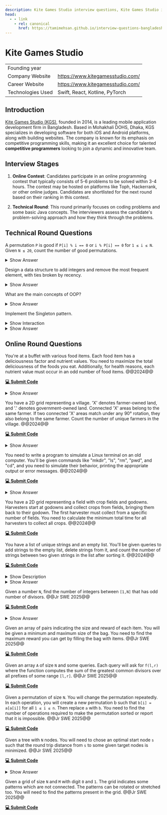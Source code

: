 ```yaml
---
description: Kite Games Studio interview questions, Kite Games Studio interview stages, Kite Games Studio interview details, Kite Games Studio interview question and answers
head:
  - - link
    - rel: canonical
      href: https://tamimehsan.github.io/interview-questions-bangladesh/companies/kite
---
```

# Kite Games Studio

|  | |
| :-| :- |
| Founding year | |
| Company Website | https://www.kitegamesstudio.com/ |
| Career Website | https://www.kitegamesstudio.com/ |
| Technologies Used| Swift, React, Kotline, PyTorch |

## Introduction
[Kite Games Studio (KGS)](https://www.kitegamesstudio.com/), founded in 2014, is a leading mobile application development firm in Bangladesh. Based in Mohakhali DOHS, Dhaka, KGS specializes in developing software for both iOS and Android platforms, along with building websites. The company is known for its emphasis on competitive programming skills, making it an excellent choice for talented **competitive programmers** looking to join a dynamic and innovative team.

## Interview Stages

1. **Online Contest**: Candidates participate in an online programming contest that typically consists of 5-6 problems to be solved within 3-4 hours. The contest may be hosted on platforms like Toph, Hackerrank, or other online judges. Candidates are shortlisted for the next round based on their ranking in this contest.

2. **Technical Round**: This round primarily focuses on coding problems and some basic Java concepts. The interviewers assess the candidate's problem-solving approach and how they think through the problems.

## Technical Round Questions

<article>

A permutation `P` is good if `P[i] % i == 0` or `i % P[i] == 0` for `1 ≤ i ≤ N`. Given `N ≤ 20`, count the number of good permutations. 
<details><summary>Show Answer</summary>

The final solution uses Bitmask DP to efficiently count the number of good permutations that satisfy the given condition.

```cpp
#include <iostream>
#include <vector>

using namespace std;

int N; // Global variable for the size of the permutation
vector<int> dp; // DP array to store results of subproblems

// Recursive function to count the number of good permutations using Bitmask DP
int solve(int mask) {
    if (mask == (1 << N) - 1) return 1; // Base case: all elements are placed
    if (dp[mask] != -1) return dp[mask]; // Return already computed result

    int pos = __builtin_popcount(mask) + 1; // Position to place the next element (1-based)
    dp[mask] = 0; // Initialize current DP state

    for (int i = 0; i < N; i++) {
        // Check if the i-th element is not used and it satisfies the condition
        if (!(mask & (1 << i)) && (pos % (i + 1) == 0 || (i + 1) % pos == 0)) {
            dp[mask] += solve(mask | (1 << i)); // Recur with updated mask
        }
    }
    return dp[mask];
}

int main() {
    cout << "Enter the value of N (N <= 20): ";
    cin >> N;

    dp.assign(1 << N, -1); // Initialize DP array with -1 for all masks
    int result = solve(0); // Start with an empty mask
    cout << "Number of good permutations for N = " << N << " is: " << result << endl;

    return 0;
}
```
</details>
</article>

<article>

Design a data structure to add integers and remove the most frequent element, with ties broken by recency.
<details><summary>Show Answer</summary>

Design a data structure that supports the following two operations:

1. **add(val)**: Add an integer `val` to the data structure.
2. **remove()**: Remove the most frequent element in the data structure. If there are multiple elements with the same highest frequency, print the element that was added last.

The constraints for the operations are:

* Total number of operations ≤ 10<sup>5</sup>
* 0 ≤ val ≤ 10<sup>9</sup>

**Solution:**

```cpp
#include <iostream>
#include <unordered_map>
#include <vector>

using namespace std;

class FreqStack {
    unordered_map<int, int> freq;                    // Map to store frequency of elements
    unordered_map<int, vector<int>> group;             // Map to store groups of elements by frequency
    int maxFreq = 0;                                 // Variable to track the maximum frequency

public:
    // Function to add an integer
    void push(int x) {
        freq[x]++;                                   // Increase the frequency of the element
        maxFreq = max(maxFreq, freq[x]);             // Update the max frequency
        group[freq[x]].push_back(x);                 // Add the element to the appropriate group
    }

    // Function to remove and return the most frequent element (with ties broken by recency)
    int pop() {
        int x = group[maxFreq].back();               // Get the most recent element with the highest frequency
        group[maxFreq].pop_back();                   // Remove it from the group
        if (group[maxFreq].empty()) {                // If no more elements in the group, reduce max frequency
            maxFreq--;
        }
        freq[x]--;                                   // Decrease the frequency of the element
        return x;                                    // Return the most frequent element
    }
};

int main() {
    FreqStack fs;
    fs.push(5);
    fs.push(7);
    fs.push(5);
    fs.push(7);
    fs.push(4);
    fs.push(5);
    
    cout << fs.pop() << endl;  // Should print 5
    cout << fs.pop() << endl;  // Should print 7
    cout << fs.pop() << endl;  // Should print 5
    cout << fs.pop() << endl;  // Should print 4
    
    return 0;
}
```
</details>
</article>

<article>
 

What are the main concepts of OOP? 
<details><summary>Show Answer</summary>
 

The main concepts of Object-Oriented Programming (OOP) are:
Abstraction, Inheritance, Encapsulation, Polymorphism.
</details>
</article>
 

<article>

Implement the Singleton pattern.
<details><summary>Show Interaction</summary>

To provide better understanding, here’s how the discussion typically goes. The questions aren't directly asked; instead, they are discussed in the context of a coding problem or a concept. (I am sharing real experience of mine):

**Interviewer:** Here's a scenario: you need to create a class for database connections, and as every developer of your team needs to use the same database connection, you should only allow one instance of this class.  How would you implement this in Java?  
**Candidate:** I would include a static variable within the class, initially set to null. I'd also create a static method called "connection." This method would first check if the static variable is null. If it is, it would create a new object, assign it to the variable, and then return it. If the variable is not null, it would simply return the existing object.  
**Interviewer:** But if someone creates an object of this class, wouldn't they get a different object?  
**Candidate:** To prevent that, I would make the constructor private.  
**Interviewer:** Is this approach feasible? Would you need to do anything else?  
**Candidate:** Yes, it's feasible, and no further changes are necessary.  
**Interviewer:** The process you described has a specific name in design patterns. Do you recall what it's called?  
**Candidate:** Sorry, I don't know the name.  
**Interviewer:** It's called the Singleton pattern.
</details>

<details><summary>Show Answer</summary>

**Solution:** Below is the implementation of the Singleton pattern in Java:

::: code-group
```java [Single Threaded]
// Singleton class to manage database connections
public class DatabaseConnection {
    // Static variable to hold the single instance of the class
    private static DatabaseConnection instance = null;

    // Private constructor to prevent instantiation
    private DatabaseConnection() {
        // Initialization code, e.g., establish database connection
    }

    // Public method to provide access to the single instance
    public static DatabaseConnection getInstance() {
        // Check if instance is null, create new one if needed
        if (instance == null) {
            instance = new DatabaseConnection();
        }
        // Return the existing instance
        return instance;
    }
}
```
```go [Thread Safe]
var lock = &sync.Mutex{}

type single struct {
}

var singleInstance *single

func getInstance() *single {
    if singleInstance == nil {
        lock.Lock()
        defer lock.Unlock()
        if singleInstance == nil {
            fmt.Println("Creating single instance now.")
            singleInstance = &single{}
        } else {
            fmt.Println("Single instance already created.")
        }
    } else {
        fmt.Println("Single instance already created.")
    }

    return singleInstance
}
```
:::

> [!WARNING] 
> The given single threaded implementation of the singleton pattern though widely popular, is not thread-safe. If a multithreaded application were to get the connection, there is a chance that the connection is initialized multiple times. Ask the interviewer to make sure if they want it to be thread-safe. You can check this [wikipedia section](https://en.wikipedia.org/wiki/Double-checked_locking#Usage_in_Java) if you want to learn more.
</details>
</article>

## Online Round Questions

<article>

You're at a buffet with various food items. Each food item has a deliciousness factor and nutrient values. You need to maximize the total deliciousness of the foods you eat. Additionally, for health reasons, each nutrient value must occur in an odd number of food items. @@2024@@

[**💻 Submit Code**](https://toph.co/c/recruitment-contest-by-kite-games-studio)
<details><summary>Show Answer</summary>

**Solution:** 

<<< @/snippets/kite/buffet.cpp
</details>
</article>

<article>

You have a 2D grid representing a village. 'X' denotes farmer-owned land, and '.' denotes government-owned land. Connected 'X' areas belong to the same farmer. If two connected 'X' areas match under any 90° rotation, they also belong to the same farmer. Count the number of unique farmers in the village. @@2024@@

[**💻 Submit Code**](https://toph.co/c/recruitment-contest-by-kite-games-studio)
<details><summary>Show Answer</summary>

**Solution:** 

<<< @/snippets/kite/farmer.cpp
</details>
</article>

<article>

You need to write a program to simulate a Linux terminal on an old computer. You'll be given commands like "mkdir", "ls", "rm", "pwd", and "cd", and you need to simulate their behavior, printing the appropriate output or error messages. @@2024@@

[**💻 Submit Code**](https://toph.co/c/recruitment-contest-by-kite-games-studio)
<details><summary>Show Answer</summary>

**Solution:** 

<<< @/snippets/kite/linux-terminal.cpp
</details>
</article>

<article>

You have a 2D grid representing a field with crop fields and godowns. Harvesters start at godowns and collect crops from fields, bringing them back to their godown. The first harvester must collect from a specific number of fields. You need to calculate the minimum total time for all harvesters to collect all crops. @@2024@@

[**💻 Submit Code**](https://toph.co/c/recruitment-contest-by-kite-games-studio)
</article>

<article>

You have a list of unique strings and an empty list. You'll be given queries to add strings to the empty list, delete strings from it, and count the number of strings between two given strings in the list after sorting it. @@2024@@

[**💻 Submit Code**](https://toph.co/c/recruitment-contest-by-kite-games-studio)
<details><summary>Show Description</summary>

You are given a list <i>L</i> of <i>N</i> unique strings and an initially empty list <i>P</i>. You need to process <i>Q</i> queries of the following types:

* **add i f:** Add the string <i>L[i]</i> to the list <i>P</i> a total of <i>f</i> times.
* **delete i f:** Let <i>t</i> be the number of occurrences of string <i>L[i]</i> in list <i>P</i>. Delete min(<i>f</i>, <i>t</i>) occurrences of <i>L[i]</i> from list <i>P</i>.
* **count i j:** Sort the elements of list <i>P</i> in lexicographic order, then count the number of strings in <i>P</i> that are between <i>L[i]</i> and <i>L[j]</i> (inclusive).

**Constraints:**

* **1 ≤ N ≤ 10<sup>5</sup>** - Number of strings in list <i>L</i>.
* The total length of all strings in <i>L</i> is at most 2 × 10<sup>6</sup>, and each string length is between 1 and 10<sup>6</sup> characters.
* **1 ≤ Q ≤ 10<sup>5</sup>** - Number of queries.
* For **add i f** and **delete i f** queries: **1 ≤ i ≤ N** and **1 ≤ f ≤ 10<sup>5</sup>**.
* For **count i j** queries: **1 ≤ i ≤ N** and **1 ≤ j ≤ N**.

</details>
<details><summary>Show Answer</summary>

**Solution:** 

<<< @/snippets/kite/copy-string.cpp
</details>
</article>

<article>

Given a number `N`, find the number of integers between `[1,N]` that has odd number of divisors. @@Jr SWE 2025@@ 

[**💻 Submit Code**](https://www.hackerrank.com/contests/jr-software-developer-recruitment-contest-may-2025/challenges/hey-this-is-the-giveaway-problem)
<details><summary>Show Answer</summary>

```cpp
long long solve(long long n) {
    long long sq = sqrtl(n);
    if( (sq+1)*(sq+1) == n ) sq++;
    return sq;
}
```
</details>
</article>

<article>

Given an array of pairs indicating the size and reward of each item. You will be given a minimum and maximum size of the bag. You need to find the maximum reward you can get by filling the bag with items. @@Jr SWE 2025@@

[**💻 Submit Code**](https://www.hackerrank.com/contests/jr-software-developer-recruitment-contest-may-2025/challenges/ripe-range-rich-taste)
</article>

<article>

Given an array `A` of size `N` and some queries. Each query will ask for `f(l,r)` where the function computes the sum of the greatest common divisors over all prefixes of some range `[l,r]`.  @@Jr SWE 2025@@

[**💻 Submit Code**](https://www.hackerrank.com/contests/jr-software-developer-recruitment-contest-may-2025/challenges/cumulative-gcd)
</article>

<article>

Given a permutation of size `N`. You will change the permutation repeatedly. In each operation, you will create a new permutation b such that `b[i] = a[a[i]]` for all `1 ≤ i ≤ n`. Then replace `a` with `b`. You need to find the number of operations required to make the permutation sorted or report that it is impossible. @@Jr SWE 2025@@

[**💻 Submit Code**](https://www.hackerrank.com/contests/jr-software-developer-recruitment-contest-may-2025/challenges/permutation-sorting-1)
</article>

<article>

Given a tree with `N` nodes. You will need to chose an optimal start node `s` such that the round trip distance from `s` to some given target nodes is minimized. @@Jr SWE 2025@@

[**💻 Submit Code**](https://www.hackerrank.com/contests/jr-software-developer-recruitment-contest-may-2025/challenges/kawchars-new-home)
<details><summary>Show Answer</summary>

[Full Code](@/snippets/kite/new-home.cpp)

<<< @/snippets/kite/new-home.cpp#snippet
</details>
</article>

<article>

Given a grid of size `N` and `M` with digit `0` and `1`. The grid indicates some patterns which are not connected. The patterns can be rotated or stretched too. You will need to find the patterns present in the grid. @@Jr SWE 2025@@

[**💻 Submit Code**](https://www.hackerrank.com/contests/jr-software-developer-recruitment-contest-may-2025/challenges/simple-digit-recognition)
</article>
